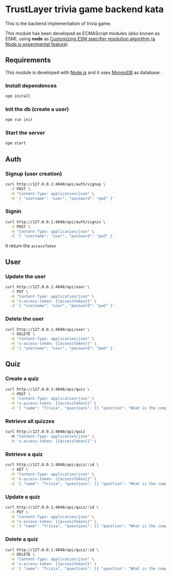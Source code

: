 # TrustLayer trivia game backend kata

This is the backend implementation of trivia game.

This module has been developed as ECMAScript modules (also known as ESM), using **node** as [Customizing ESM specifier resolution algorithm (a Node.js experimental feature)](https://nodejs.org/api/esm.html#customizing-esm-specifier-resolution-algorithm)

## Requirements

This module is developed with [Node.js](https://nodejs.org/) and it uses [MongoDB](https://www.mongodb.com/) as database.

### Install dependences

```bash
npm install
```

### Init the db (create a user)

```bash
npm run init
```

### Start the server

```bash
npm start
```

## Auth

### Signup (user creation)

```bash
curl http://127.0.0.1:4040/api/auth/signup \
  -X POST \
  -H "Content-Type: application/json" \
  -d '{ "username": "user", "password": "pwd" }'
```

### Signin

```bash
curl http://127.0.0.1:4040/api/auth/signin \
  -X POST \
  -H "Content-Type: application/json" \
  -d '{ "username": "user", "password": "pwd" }'
```

It return the `accessToken`

## User

### Update the user

```bash
curl http://127.0.0.1:4040/api/user \
  -X PUT \
  -H "Content-Type: application/json" \
  -H "x-access-token: {{accessToken}}" \
  -d '{ "username": "user", "password": "pwd" }'
```

### Delete the user

```bash
curl http://127.0.0.1:4040/api/user \
  -X DELETE \
  -H "Content-Type: application/json" \
  -H "x-access-token: {{accessToken}}" \
  -d '{ "username": "user", "password": "pwd" }'
```

## Quiz

### Create a quiz

```bash
curl http://127.0.0.1:4040/api/quiz \
  -X POST \
  -H "Content-Type: application/json" \
  -H "x-access-token: {{accessToken}}" \
  -d '{ "name": "Trivia", "questions": [{ "question": "What is the company name?", "answers": [{ "answer": "TrustLayer", "correct": true }, { "answer": "TruzzLayer" }, { "answer": "TrumfLayer" }, { "answer": "TrustLawyer" }] }] }'
```

### Retrieve all quizzes

```bash
curl http://127.0.0.1:4040/api/quiz
  -H "Content-Type: application/json" \
  -H "x-access-token: {{accessToken}}" \
```

### Retrieve a quiz

```bash
curl http://127.0.0.1:4040/api/quiz/:id \
  -X GET \
  -H "Content-Type: application/json" \
  -H "x-access-token: {{accessToken}}" \
  -d '{ "name": "Trivia", "questions": [{ "question": "What is the company name?", "answers": [{ "answer": "TrustLayer", "correct": true }, { "answer": "TruzzLayer" }, { "answer": "TrumfLayer" }, { "answer": "TrustLawyer" }] }] }'
```

### Update a quiz

```bash
curl http://127.0.0.1:4040/api/quiz/:id \
  -X PUT \
  -H "Content-Type: application/json" \
  -H "x-access-token: {{accessToken}}" \
  -d '{ "name": "Trivia", "questions": [{ "question": "What is the company name?", "answers": [{ "answer": "TrustLayer", "correct": true }, { "answer": "TruzzLayer" }, { "answer": "TrumfLayer" }, { "answer": "TrustLawyer" }] }] }'
```

### Delete a quiz

```bash
curl http://127.0.0.1:4040/api/quiz/:id \
  -X DELETE \
  -H "Content-Type: application/json" \
  -H "x-access-token: {{accessToken}}" \
  -d '{ "name": "Trivia", "questions": [{ "question": "What is the company name?", "answers": [{ "answer": "TrustLayer", "correct": true }, { "answer": "TruzzLayer" }, { "answer": "TrumfLayer" }, { "answer": "TrustLawyer" }] }] }'
```
